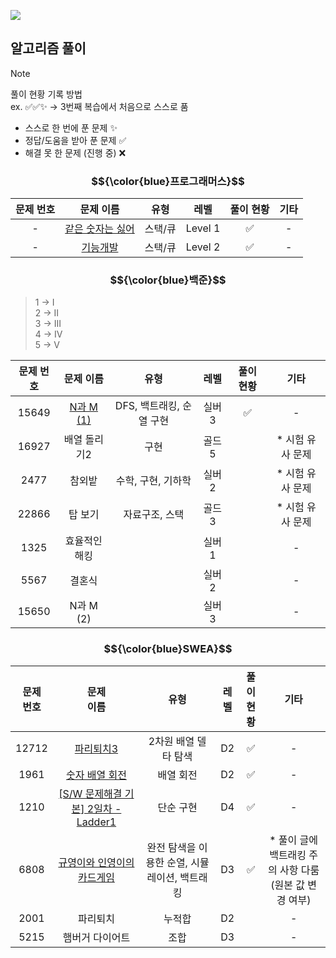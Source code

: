 [![](https://img.shields.io/badge/코딩테스트를%20위한%20JAVA%20개념%20바로가기%20⇲-blue?style=for-the-badge)](https://velog.io/@seomiyoung1124/series/JAVA-%EC%BD%94%EB%94%A9%ED%85%8C%EC%8A%A4%ED%8A%B8)


## 알고리즘 풀이
> [!NOTE]
> 풀이 현황 기록 방법<br/>
> ex. ✅✅✨ → 3번째 복습에서 처음으로 스스로 품
> - 스스로 한 번에 푼 문제	✨
> - 정답/도움을 받아 푼 문제	✅
> - 해결 못 한 문제 (진행 중)	❌

### $${\color{blue}프로그래머스}$$

| 문제 번호 | 문제 이름     | 유형   | 레벨   | 풀이 현황 | 기타
|:--------:|:------------:|:-----:|:------:|:--------:|:--------:|
| -        | [같은 숫자는 싫어](https://velog.io/@seomiyoung1124/JAVALv.-1-%EA%B0%99%EC%9D%80-%EC%88%AB%EC%9E%90%EB%8A%94-%EC%8B%AB%EC%96%B4) | 스택/큐 | Level 1 | ✅       | -     |
| -        | [기능개발](https://velog.io/@seomiyoung1124/JAVALv.-2-%EA%B8%B0%EB%8A%A5%EA%B0%9C%EB%B0%9C) | 스택/큐 | Level 2 | ✅       | -     |

### $${\color{blue}백준}$$
> 1 → I<br/>
2 → II<br/>
3 → III<br/>
4 → IV<br/>
5 → V

| 문제 번호 | 문제 이름     | 유형   | 레벨   | 풀이 현황 | 기타
|:--------:|:------------:|:-----:|:------:|:--------:|:--------:|
| 15649        | [N과 M (1)](https://velog.io/@seomiyoung1124/N%EA%B3%BC-M) | DFS, 백트래킹, 순열 구현 | 실버 3 |  ✅      | -     |
| 16927        | 배열 돌리기2 | 구현 | 골드 5 |        | * 시험 유사 문제     |
| 2477        | 참외밭 | 수학, 구현, 기하학 | 실버 2 |        | * 시험 유사 문제     |
| 22866        | 탑 보기 | 자료구조, 스택 | 골드 3 |        | * 시험 유사 문제     |
| 1325        | 효율적인 해킹 |  | 실버 1 |       | -     |
| 5567        | 결혼식 |  | 실버 2 |       | -     |
| 15650        | N과 M (2) |  | 실버 3 |       | -     |


### $${\color{blue}SWEA}$$
| 문제<br>번호 | 문제<br/>이름     | 유형   | 레벨   | 풀이<br/>현황 | 기타
|:--------:|:------------:|:-----:|:------:|:--------:|:--------:|
| 12712        | [파리퇴치3](https://velog.io/@seomiyoung1124/JAVAD2-12712.-%ED%8C%8C%EB%A6%AC%ED%87%B4%EC%B9%983) | 2차원 배열 델타 탐색 | D2 |   ✅     | -     |
| 1961        | [숫자 배열 회전](https://velog.io/@seomiyoung1124/JAVAD2-1961.-%EC%88%AB%EC%9E%90-%EB%B0%B0%EC%97%B4-%ED%9A%8C%EC%A0%84-dnfy5rvr) | 배열 회전 | D2 |   ✅     | -     |
| 1210        | [[S/W 문제해결 기본] 2일차 - Ladder1](https://velog.io/@seomiyoung1124/JAVAD4-1210.-SW-%EB%AC%B8%EC%A0%9C%ED%95%B4%EA%B2%B0-%EA%B8%B0%EB%B3%B8-2%EC%9D%BC%EC%B0%A8-Ladder1) | 단순 구현 | D4 |  ✅      | -     |
| 6808        | [규영이와 인영이의 카드게임](https://velog.io/@seomiyoung1124/6808.-%EA%B7%9C%EC%98%81%EC%9D%B4%EC%99%80-%EC%9D%B8%EC%98%81%EC%9D%B4%EC%9D%98-%EC%B9%B4%EB%93%9C%EA%B2%8C%EC%9E%84) | 완전 탐색을 이용한 순열, 시뮬레이션, 백트래킹 | D3 |   ✅     | * 풀이 글에 백트래킹 주의 사항 다룸<br/>(원본 값 변경 여부)     |
| 2001        | 파리퇴치 | 누적합 | D2 |        | -     |
| 5215        | 햄버거 다이어트 | 조합 | D3 |        | -     |
